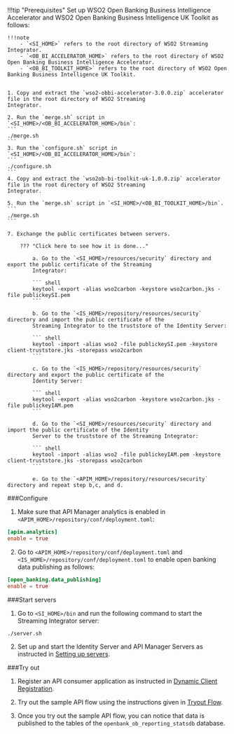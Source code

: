 !!!tip "Prerequisites"
    Set up WSO2 Open Banking Business Intelligence Accelerator and WSO2 Open Banking Business Intelligence UK Toolkit 
    as follows:
    
    !!!note          
        - `<SI_HOME>` refers to the root directory of WSO2 Streaming Integrator.
        - `<OB_BI_ACCELERATOR_HOME>` refers to the root directory of WSO2 Open Banking Business Intelligence Accelerator.
        - `<OB_BI_TOOLKIT_HOME>` refers to the root directory of WSO2 Open Banking Business Intelligence UK Toolkit.

    
    1. Copy and extract the `wso2-obbi-accelerator-3.0.0.zip` accelerator file in the root directory of WSO2 Streaming 
    Integrator.
    
    2. Run the `merge.sh` script in `<SI_HOME>/<OB_BI_ACCELERATOR_HOME>/bin`:
    ```
    ./merge.sh
    ```
    3. Run the `configure.sh` script in `<SI_HOME>/<OB_BI_ACCELERATOR_HOME>/bin`:
    ```
    ./configure.sh
    ```
    4. Copy and extract the `wso2ob-bi-toolkit-uk-1.0.0.zip` accelerator file in the root directory of WSO2 Streaming 
    Integrator.

    5. Run the `merge.sh` script in `<SI_HOME>/<OB_BI_TOOLKIT_HOME>/bin`. 
    ```
    ./merge.sh
    ```

    7. Exchange the public certificates between servers. 
        
        ??? "Click here to see how it is done..."
    
            a. Go to the `<SI_HOME>/resources/security` directory and export the public certificate of the Streaming 
            Integrator:
           
            ``` shell
            keytool -export -alias wso2carbon -keystore wso2carbon.jks -file publickeySI.pem
            ```
            
            b. Go to the `<IS_HOME>/repository/resources/security` directory and import the public certificate of the 
            Streaming Integrator to the truststore of the Identity Server:
            
            ``` shell
            keytool -import -alias wso2 -file publickeySI.pem -keystore client-truststore.jks -storepass wso2carbon
            ```
            
            c. Go to the `<IS_HOME>/repository/resources/security` directory and export the public certificate of the 
            Identity Server:
            
            ``` shell
            keytool -export -alias wso2carbon -keystore wso2carbon.jks -file publickeyIAM.pem
            ```
            
            d. Go to the `<SI_HOME>/resources/security` directory and import the public certificate of the Identity 
            Server to the truststore of the Streaming Integrator:
            
            ``` shell
            keytool -import -alias wso2 -file publickeyIAM.pem -keystore client-truststore.jks -storepass wso2carbon
            ```
            
            e. Go to the `<APIM_HOME>/repository/resources/security` directory and repeat step b,c, and d.

###Configure
1. Make sure that API Manager analytics is enabled in `<APIM_HOME>/repository/conf/deployment.toml`:
```toml
[apim.analytics]
enable = true
```
2. Go to `<APIM_HOME>/repository/conf/deployment.toml` and `<IS_HOME>/repository/conf/deployment.toml` to enable open banking data 
publishing as follows:
```toml
[open_banking.data_publishing]
enable = true
```

###Start servers
1. Go to `<SI_HOME>/bin` and run the following command to start the Streaming Integrator server:
```
./server.sh
```
2. Set up and start the Identity Server and API Manager Servers as instructed in [Setting up servers](set-up-toolkits.md).

###Try out
1. Register an API consumer application as instructed  in [Dynamic Client Registration](dynamic-client-registration.md). 

2. Try out the sample API flow using the instructions given in [Tryout Flow](try-out-flow.md).

3. Once you try out the sample API flow, you can notice that data is published to the tables of the 
`openbank_ob_reporting_statsdb` database. 
